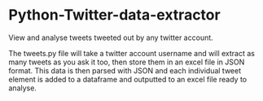 # Python-Twitter-data-extractor
View and analyse tweets tweeted out by any twitter account. 

The tweets.py file will take a twitter account username and will extract as many tweets as you ask it too, then store them in an excel file in JSON format. This data is then parsed with JSON and each individual tweet element is added to a dataframe and outputted to an excel file ready to analyse.   
